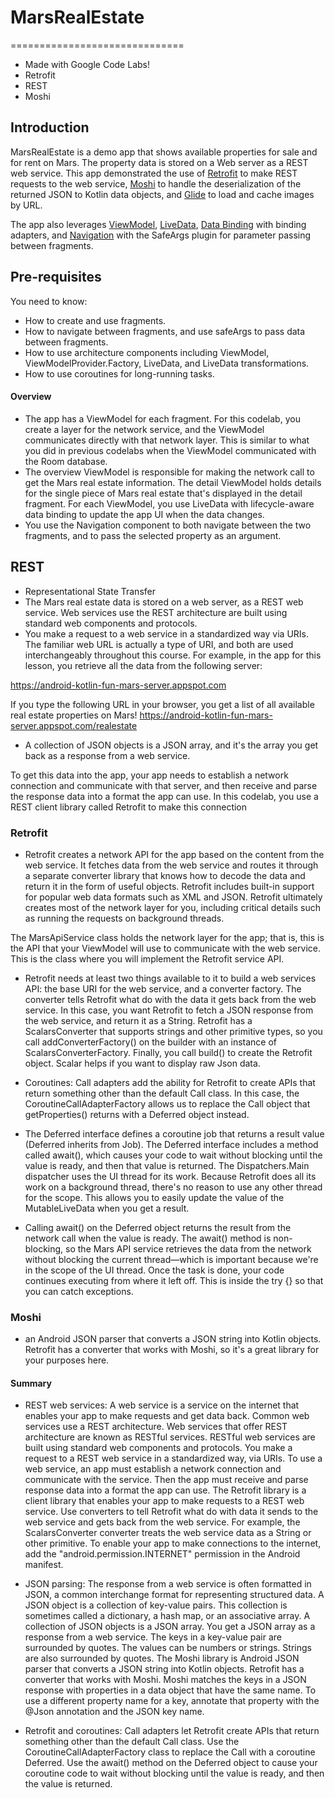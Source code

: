 # MarsRealEstate 
==============================

- Made with Google Code Labs!
- Retrofit
- REST
- Moshi

Introduction
------------

MarsRealEstate is a demo app that shows available properties for sale and for rent on Mars.
The property data is stored on a Web server as a REST web service.  This app demonstrated
the use of [Retrofit](https://square.github.io/retrofit/) to make REST requests to the 
web service, [Moshi](https://github.com/square/moshi) to handle the deserialization of the 
returned JSON to Kotlin data objects, and [Glide](https://bumptech.github.io/glide/) to load and 
cache images by URL.  

The app also leverages [ViewModel](https://developer.android.com/topic/libraries/architecture/viewmodel),
[LiveData](https://developer.android.com/topic/libraries/architecture/livedata), 
[Data Binding](https://developer.android.com/topic/libraries/data-binding/) with binding 
adapters, and [Navigation](https://developer.android.com/topic/libraries/architecture/navigation/) 
with the SafeArgs plugin for parameter passing between fragments.

Pre-requisites
--------------

You need to know:
- How to create and use fragments.
- How to navigate between fragments, and use safeArgs to pass data between fragments.
- How to use architecture components including ViewModel, ViewModelProvider.Factory, LiveData, and LiveData transformations.
- How to use coroutines for long-running tasks.

#### Overview
- The app has a ViewModel for each fragment. For this codelab, you create a layer for the network service, and the ViewModel communicates directly with that network layer. This is similar to what you did in previous codelabs when the ViewModel communicated with the Room database.
- The overview ViewModel is responsible for making the network call to get the Mars real estate information. The detail ViewModel holds details for the single piece of Mars real estate that's displayed in the detail fragment. For each ViewModel, you use LiveData with lifecycle-aware data binding to update the app UI when the data changes.
- You use the Navigation component to both navigate between the two fragments, and to pass the selected property as an argument.

## REST
- Representational State Transfer
- The Mars real estate data is stored on a web server, as a REST web service. Web services use the REST architecture are built using standard web components and protocols.
- You make a request to a web service in a standardized way via URIs. The familiar web URL is actually a type of URI, and both are used interchangeably throughout this course. For example, in the app for this lesson, you retrieve all the data from the following server:

https://android-kotlin-fun-mars-server.appspot.com

If you type the following URL in your browser, you get a list of all available real estate properties on Mars! https://android-kotlin-fun-mars-server.appspot.com/realestate

- A collection of JSON objects is a JSON array, and it's the array you get back as a response from a web service.

To get this data into the app, your app needs to establish a network connection and communicate with that server, and then receive and parse the response data into a format the app can use. In this codelab, you use a REST client library called Retrofit to make this connection

### Retrofit
- Retrofit creates a network API for the app based on the content from the web service. It fetches data from the web service and routes it through a separate converter library that knows how to decode the data and return it in the form of useful objects. Retrofit includes built-in support for popular web data formats such as XML and JSON. Retrofit ultimately creates most of the network layer for you, including critical details such as running the requests on background threads.

The MarsApiService class holds the network layer for the app; that is, this is the API that your ViewModel will use to communicate with the web service. This is the class where you will implement the Retrofit service API.

- Retrofit needs at least two things available to it to build a web services API: the base URI for the web service, and a converter factory. The converter tells Retrofit what do with the data it gets back from the web service. In this case, you want Retrofit to fetch a JSON response from the web service, and return it as a String. Retrofit has a ScalarsConverter that supports strings and other primitive types, so you call addConverterFactory() on the builder with an instance of ScalarsConverterFactory. Finally, you call build() to create the Retrofit object. Scalar helps if you want to display raw Json data. 

- Coroutines: Call adapters add the ability for Retrofit to create APIs that return something other than the default Call class. In this case, the CoroutineCallAdapterFactory allows us to replace the Call object that getProperties() returns with a Deferred object instead.
- The Deferred interface defines a coroutine job that returns a result value (Deferred inherits from Job). The Deferred interface includes a method called await(), which causes your code to wait without blocking until the value is ready, and then that value is returned. The Dispatchers.Main dispatcher uses the UI thread for its work. Because Retrofit does all its work on a background thread, there's no reason to use any other thread for the scope. This allows you to easily update the value of the MutableLiveData when you get a result.
- Calling await() on the Deferred object returns the result from the network call when the value is ready. The await() method is non-blocking, so the Mars API service retrieves the data from the network without blocking the current thread—which is important because we're in the scope of the UI thread. Once the task is done, your code continues executing from where it left off. This is inside the try {} so that you can catch exceptions.

### Moshi
- an Android JSON parser that converts a JSON string into Kotlin objects. Retrofit has a converter that works with Moshi, so it's a great library for your purposes here.

#### Summary
- REST web services:
A web service is a service on the internet that enables your app to make requests and get data back.
Common web services use a REST architecture. Web services that offer REST architecture are known as RESTful services. RESTful web services are built using standard web components and protocols.
You make a request to a REST web service in a standardized way, via URIs.
To use a web service, an app must establish a network connection and communicate with the service. Then the app must receive and parse response data into a format the app can use.
The Retrofit library is a client library that enables your app to make requests to a REST web service.
Use converters to tell Retrofit what do with data it sends to the web service and gets back from the web service. For example, the ScalarsConverter converter treats the web service data as a String or other primitive.
To enable your app to make connections to the internet, add the "android.permission.INTERNET" permission in the Android manifest.

- JSON parsing:
The response from a web service is often formatted in JSON, a common interchange format for representing structured data.
A JSON object is a collection of key-value pairs. This collection is sometimes called a dictionary, a hash map, or an associative array.
A collection of JSON objects is a JSON array. You get a JSON array as a response from a web service.
The keys in a key-value pair are surrounded by quotes. The values can be numbers or strings. Strings are also surrounded by quotes.
The Moshi library is Android JSON parser that converts a JSON string into Kotlin objects. Retrofit has a converter that works with Moshi.
Moshi matches the keys in a JSON response with properties in a data object that have the same name.
To use a different property name for a key, annotate that property with the @Json annotation and the JSON key name.

- Retrofit and coroutines:
Call adapters let Retrofit create APIs that return something other than the default Call class. Use the CoroutineCallAdapterFactory class to replace the Call with a coroutine Deferred.
Use the await() method on the Deferred object to cause your coroutine code to wait without blocking until the value is ready, and then the value is returned.

